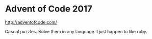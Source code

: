 # Advent of Code 2017

http://adventofcode.com/ 

Casual puzzles. Solve them in any language. I just happen to like ruby.
